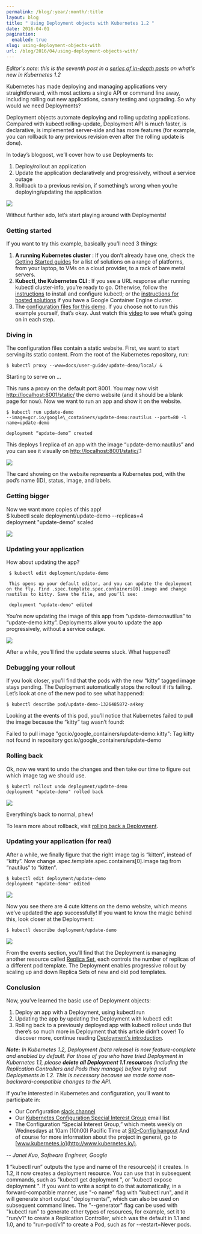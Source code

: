 ```yaml
---
permalink: /blog/:year/:month/:title
layout: blog
title: " Using Deployment objects with Kubernetes 1.2 "
date: 2016-04-01
pagination:
  enabled: true
slug: using-deployment-objects-with
url: /blog/2016/04/using-deployment-objects-with/
---
```

_Editor's note: this is the seventh post in a [series of in-depth posts](http://blog.kubernetes.io/2016/03/five-days-of-kubernetes-12.html) on what's new in Kubernetes 1.2_  

Kubernetes has made deploying and managing applications very straightforward, with most actions a single API or command line away, including rolling out new applications, canary testing and upgrading. So why would we need Deployments?  

Deployment objects automate deploying and rolling updating applications. Compared with kubectl rolling-update, Deployment API is much faster, is declarative, is implemented server-side and has more features (for example, you can rollback to any previous revision even after the rolling update is done).  

 In today’s blogpost, we’ll cover how to use Deployments to:  

1. Deploy/rollout an application
2. Update the application declaratively and progressively, without a service outage
3. Rollback to a previous revision, if something’s wrong when you’re deploying/updating the application

[![](https://4.bp.blogspot.com/-M9Xc21XYtLA/Vv7ImzURFxI/AAAAAAAACg0/jlHU3nJ-qYwC74DMiD-joaDPqQfebj3-g/s640/image03.gif)](https://4.bp.blogspot.com/-M9Xc21XYtLA/Vv7ImzURFxI/AAAAAAAACg0/jlHU3nJ-qYwC74DMiD-joaDPqQfebj3-g/s1600/image03.gif)

Without further ado, let’s start playing around with Deployments!  


### Getting started
If you want to try this example, basically you’ll need 3 things:  

1. **A running Kubernetes cluster** : If you don’t already have one, check the [Getting Started guides](http://kubernetes.io/docs/getting-started-guides/) for a list of solutions on a range of platforms, from your laptop, to VMs on a cloud provider, to a rack of bare metal servers.
2. **Kubectl, the Kubernetes CLI** : If you see a URL response after running kubectl cluster-info, you’re ready to go. Otherwise, follow the [instructions](http://kubernetes.io/docs/user-guide/prereqs/) to install and configure kubectl; or the [instructions for hosted solutions](https://cloud.google.com/container-engine/docs/before-you-begin) if you have a Google Container Engine cluster.
3. The [configuration files for this demo](https://github.com/kubernetes/kubernetes.github.io/tree/master/docs/user-guide/update-demo).
If you choose not to run this example yourself, that’s okay. Just watch this [video](https://youtu.be/eigalYy0v4w) to see what’s going on in each step.  


### Diving in
The configuration files contain a static website. First, we want to start serving its static content. From the root of the Kubernetes repository, run:  
```  
$ kubectl proxy --www=docs/user-guide/update-demo/local/ &  
```
Starting to serve on …  

This runs a proxy on the default port 8001. You may now visit [http://localhost:8001/static/](http://localhost:8001/static/) the demo website (and it should be a blank page for now). Now we want to run an app and show it on the website.  
```  
$ kubectl run update-demo   
--image=gcr.io/google\_containers/update-demo:nautilus --port=80 -l name=update-demo  

deployment “update-demo” created  
```  
This deploys 1 replica of an app with the image “update-demo:nautilus” and you can see it visually on [http://localhost:8001/static/](http://localhost:8001/static/).1  



[![](https://3.bp.blogspot.com/-EYXhcEK1upw/Vv7JL4rOAtI/AAAAAAAACg4/uy9oKePGjA82xPHhX6ak2_NiHPZ3FU8gw/s640/deployment-API-5.png)](https://3.bp.blogspot.com/-EYXhcEK1upw/Vv7JL4rOAtI/AAAAAAAACg4/uy9oKePGjA82xPHhX6ak2_NiHPZ3FU8gw/s1600/deployment-API-5.png)

The card showing on the website represents a Kubernetes pod, with the pod’s name (ID), status, image, and labels.   


### Getting bigger
Now we want more copies of this app!  
$ kubectl scale deployment/update-demo --replicas=4   
deployment "update-demo" scaled  



[![](https://1.bp.blogspot.com/-6YXQqogAGcY/Vv7JnU7g_FI/AAAAAAAAChE/00pqgQvUXkcgjPzi7NfDnSSRJeBUHFaGQ/s640/deployment-API-2.png)](https://1.bp.blogspot.com/-6YXQqogAGcY/Vv7JnU7g_FI/AAAAAAAAChE/00pqgQvUXkcgjPzi7NfDnSSRJeBUHFaGQ/s1600/deployment-API-2.png)

### Updating your application
How about updating the app?  
```  
 $ kubectl edit deployment/update-demo  

 This opens up your default editor, and you can update the deployment on the fly. Find .spec.template.spec.containers[0].image and change nautilus to kitty. Save the file, and you’ll see:  

 deployment "update-demo" edited   
```  
You’re now updating the image of this app from “update-demo:nautilus” to “update-demo:kitty”.  Deployments allow you to update the app progressively, without a service outage.   


[![](https://2.bp.blogspot.com/-x4FmFXdzw30/Vv7KAAQ21wI/AAAAAAAAChM/QWv8Y03lIsU4JBqjE3XFQU2EtzZgogylA/s640/deployment-API-3.png)](https://2.bp.blogspot.com/-x4FmFXdzw30/Vv7KAAQ21wI/AAAAAAAAChM/QWv8Y03lIsU4JBqjE3XFQU2EtzZgogylA/s1600/deployment-API-3.png)

After a while, you’ll find the update seems stuck. What happened?  

### Debugging your rollout
If you look closer, you’ll find that the pods with the new “kitty” tagged image stays pending. The Deployment automatically stops the rollout if it’s failing. Let’s look at one of the new pod to see what happened:  
```  
$ kubectl describe pod/update-demo-1326485872-a4key  
```  
 Looking at the events of this pod, you’ll notice that Kubernetes failed to pull the image because the “kitty” tag wasn’t found:  

Failed to pull image "gcr.io/google\_containers/update-demo:kitty": Tag kitty not found in repository gcr.io/google\_containers/update-demo  

### Rolling back
Ok, now we want to undo the changes and then take our time to figure out which image tag we should use.  
```  
$ kubectl rollout undo deployment/update-demo   
deployment "update-demo" rolled back  
```  


[![](https://1.bp.blogspot.com/-6YXQqogAGcY/Vv7JnU7g_FI/AAAAAAAAChE/00pqgQvUXkcgjPzi7NfDnSSRJeBUHFaGQ/s640/deployment-API-2.png)](https://1.bp.blogspot.com/-6YXQqogAGcY/Vv7JnU7g_FI/AAAAAAAAChE/00pqgQvUXkcgjPzi7NfDnSSRJeBUHFaGQ/s1600/deployment-API-2.png)

Everything’s back to normal, phew!  

To learn more about rollback, visit [rolling back a Deployment](http://kubernetes.io/docs/user-guide/deployments/#rolling-back-a-deployment).   

### Updating your application (for real)
After a while, we finally figure that the right image tag is “kitten”, instead of “kitty”. Now change .spec.template.spec.containers[0].image tag from “nautilus“ to “kitten“.  
```  
$ kubectl edit deployment/update-demo  
deployment "update-demo" edited  
```  


[![](https://4.bp.blogspot.com/-u7qPUSQOMLE/Vv7JndUqKaI/AAAAAAAAChA/jHoysiDbnNQU2prPJn19ZFOtLiatzPsMg/s640/deployment-API-1.png)](https://4.bp.blogspot.com/-u7qPUSQOMLE/Vv7JndUqKaI/AAAAAAAAChA/jHoysiDbnNQU2prPJn19ZFOtLiatzPsMg/s1600/deployment-API-1.png)

Now you see there are 4 cute kittens on the demo website, which means we’ve updated the app successfully! If you want to know the magic behind this, look closer at the Deployment:  
```  
$ kubectl describe deployment/update-demo  
```  


[![](https://1.bp.blogspot.com/-3U1OTNqdz1s/Vv7Kfw4uGYI/AAAAAAAAChU/CgF6Mv5J6b8_lANXkpEIFytRGo9x0Bn_A/s640/deployment-API-6.png)](https://1.bp.blogspot.com/-3U1OTNqdz1s/Vv7Kfw4uGYI/AAAAAAAAChU/CgF6Mv5J6b8_lANXkpEIFytRGo9x0Bn_A/s1600/deployment-API-6.png)

From the events section, you’ll find that the Deployment is managing another resource called [Replica Set](http://kubernetes.io/docs/user-guide/replicasets/), each controls the number of replicas of a different pod template. The Deployment enables progressive rollout by scaling up and down Replica Sets of new and old pod templates.   

### Conclusion
Now, you’ve learned the basic use of Deployment objects:  

1. Deploy an app with a Deployment, using kubectl run
2. Updating the app by updating the Deployment with kubectl edit
3. Rolling back to a previously deployed app with kubectl rollout undo
But there’s so much more in Deployment that this article didn’t cover! To discover more, continue reading [Deployment’s introduction](http://kubernetes.io/docs/user-guide/deployments/).  

**_Note:_**  _In Kubernetes 1.2, Deployment (beta release) is now feature-complete and enabled by default. For those of you who have tried Deployment in Kubernetes 1.1, please **delete all Deployment 1.1 resources** (including the Replication Controllers and Pods they manage) before trying out Deployments in 1.2. This is necessary because we made some non-backward-compatible changes to the API._  

 If you’re interested in Kubernetes and configuration, you’ll want to participate in:  

- Our Configuration [slack channel](https://kubernetes.slack.com/messages/sig-configuration/)
- Our [Kubernetes Configuration Special Interest Group](https://groups.google.com/forum/#!forum/kubernetes-sig-config) email list
- The Configuration “Special Interest Group,” which meets weekly on Wednesdays at 10am (10h00) Pacific Time at [SIG-Config hangout](https://hangouts.google.com/hangouts/_/google.com/kube-sig-config)
And of course for more information about the project in general, go to [www.kubernetes.io](http://www.kubernetes.io/).  

 -- _Janet Kuo, Software Engineer, Google_  


**1** “kubectl run” outputs the type and name of the resource(s) it creates. In 1.2, it now creates a deployment resource. You can use that in subsequent commands, such as "kubectl get deployment ", or "kubectl expose deployment ". If you want to write a script to do that automatically, in a forward-compatible manner, use "-o name" flag with "kubectl run", and it will generate short output "deployments/", which can also be used on subsequent command lines. The "--generator" flag can be used with "kubectl run" to generate other types of resources, for example, set it to "run/v1" to create a Replication Controller, which was the default in 1.1 and 1.0, and to "run-pod/v1" to create a Pod, such as for --restart=Never pods.
